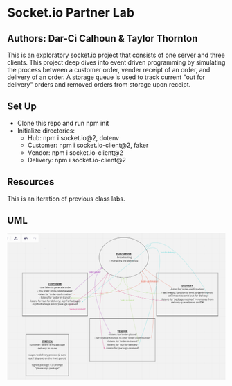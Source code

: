 # Socket.io Partner Lab

## Authors: Dar-Ci Calhoun & Taylor Thornton
This is an exploratory socket.io project that consists of one server and three clients. This project deep dives into event driven programming by simulating the process between a customer order, vender receipt of an order, and delivery of an order. A storage queue is used to track current "out for delivery" orders and removed orders from storage upon receipt.

## Set Up
- Clone this repo and run npm init
- Initialize directories: 
    - Hub: npm i socket.io@2, dotenv
    - Customer: npm i socket.io-client@2, faker
    - Vendor: npm i socket.io-client@2
    - Delivery: npm i socket.io-client@2

## Resources
This is an iteration of previous class labs.

## UML
![UML](UML.png)